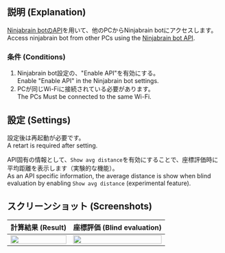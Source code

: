 ## 説明 (Explanation)
[Ninjabrain botのAPI](https://github.com/Ninjabrain1/Ninjabrain-Bot/wiki/API)を用いて、他のPCからNinjabrain botにアクセスします。  
Access ninjabrain bot from other PCs using the [Ninjabrain bot API](https://github.com/Ninjabrain1/Ninjabrain-Bot/wiki/API).

### 条件 (Conditions)
1. Ninjabrain bot設定の、"Enable API"を有効にする。  
Enable "Enable API" in the Ninjabrain bot settings.
2. PCが同じWi-Fiに接続されている必要があります。  
The PCs Must be connected to the same Wi-Fi.

## 設定 (Settings)
設定後は再起動が必要です。  
A retart is required after setting.

API固有の情報として、`Show avg distance`を有効にすることで、座標評価時に平均距離を表示します（実験的な機能）。  
As an API specific information, the average distance is show when blind evaluation by enabling `Show avg distance` (experimental feature).

## スクリーンショット (Screenshots)
| 計算結果 (Result) | 座標評価 (Blind evaluation) |
----|---- 
| <img src="https://github.com/user-attachments/assets/6552e10f-3f52-4074-bd54-63eed32c1323" width="100%" /> | <img src="https://github.com/user-attachments/assets/be6a57c6-8233-4408-8f41-e3c1ea4eec72" width="100%" />  |
